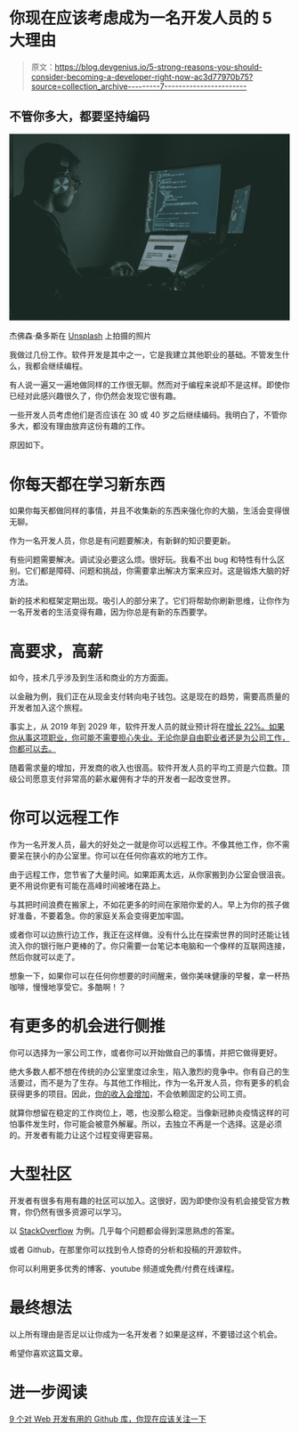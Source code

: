 # 你现在应该考虑成为一名开发人员的 5 大理由

> 原文：<https://blog.devgenius.io/5-strong-reasons-you-should-consider-becoming-a-developer-right-now-ac3d77970b75?source=collection_archive---------7----------------------->

## 不管你多大，都要坚持编码

![](img/6cd9087b68f296b030539194ef4fc0cf.png)

杰佛森·桑多斯在 [Unsplash](https://unsplash.com?utm_source=medium&utm_medium=referral) 上拍摄的照片

我做过几份工作。软件开发是其中之一，它是我建立其他职业的基础。不管发生什么，我都会继续编程。

有人说一遍又一遍地做同样的工作很无聊。然而对于编程来说却不是这样。即使你已经对此感兴趣很久了，你仍然会发现它很有趣。

一些开发人员考虑他们是否应该在 30 或 40 岁之后继续编码。我明白了，不管你多大，都没有理由放弃这份有趣的工作。

原因如下。

# 你每天都在学习新东西

如果你每天都做同样的事情，并且不收集新的东西来强化你的大脑，生活会变得很无聊。

作为一名开发人员，你总是有问题要解决，有新鲜的知识要更新。

有些问题需要解决。调试没必要这么烦。很好玩。我看不出 bug 和特性有什么区别。它们都是障碍、问题和挑战，你需要拿出解决方案来应对。这是锻炼大脑的好方法。

新的技术和框架定期出现。吸引人的部分来了。它们将帮助你刷新思维，让你作为一名开发者的生活变得有趣，因为你总是有新的东西要学。

# 高要求，高薪

如今，技术几乎涉及到生活和商业的方方面面。

以金融为例，我们正在从现金支付转向电子钱包。这是现在的趋势，需要高质量的开发者加入这个旅程。

事实上，从 2019 年到 2029 年，软件开发人员的就业预计将在[增长 22%。如果你从事这项职业，你可能不需要担心失业。无论你是自由职业者还是为公司工作，你都可以去。](https://www.bls.gov/ooh/computer-and-information-technology/software-developers.htm)

随着需求量的增加，开发商的收入也很高。软件开发人员的平均工资是六位数。顶级公司愿意支付非常高的薪水雇佣有才华的开发者一起改变世界。

# 你可以远程工作

作为一名开发人员，最大的好处之一就是你可以远程工作。不像其他工作，你不需要呆在狭小的办公室里。你可以在任何你喜欢的地方工作。

由于远程工作，您节省了大量时间。如果距离太远，从你家搬到办公室会很沮丧。更不用说你更有可能在高峰时间被堵在路上。

与其把时间浪费在搬家上，不如花更多的时间在家陪你爱的人。早上为你的孩子做好准备，不要着急。你的家庭关系会变得更加牢固。

或者你可以边旅行边工作，我正在这样做。没有什么比在探索世界的同时还能让钱流入你的银行账户更棒的了。你只需要一台笔记本电脑和一个像样的互联网连接，然后你就可以走了。

想象一下，如果你可以在任何你想要的时间醒来，做你美味健康的早餐，拿一杯热咖啡，慢慢地享受它。多酷啊！？

# 有更多的机会进行侧推

你可以选择为一家公司工作，或者你可以开始做自己的事情，并把它做得更好。

绝大多数人都不想在传统的办公室里度过余生，陷入激烈的竞争中。你有自己的生活要过，而不是为了生存。与其他工作相比，作为一名开发人员，你有更多的机会获得更多的项目。因此，[你的收入会增加](https://medium.com/dev-genius/5-ways-you-can-make-6-figures-as-a-developer-dc5e4fd5a5d9)，不会依赖固定的公司工资。

就算你想留在稳定的工作岗位上，嗯，也没那么稳定。当像新冠肺炎疫情这样的可怕事件发生时，你可能会被意外解雇。所以，去独立不再是一个选择。这是必须的。开发者有能力让这个过程变得更容易。

# 大型社区

开发者有很多有用有趣的社区可以加入。这很好，因为即使你没有机会接受官方教育，你仍然有很多资源可以学习。

以 [StackOverflow](https://stackoverflow.com/) 为例。几乎每个问题都会得到深思熟虑的答案。

或者 Github，在那里你可以找到令人惊奇的分析和投稿的开源软件。

你可以利用更多优秀的博客、youtube 频道或免费/付费在线课程。

# 最终想法

以上所有理由是否足以让你成为一名开发者？如果是这样，不要错过这个机会。

希望你喜欢这篇文章。

# 进一步阅读

[9 个对 Web 开发有用的 Github 库，你现在应该关注一下](https://medium.com/javascript-in-plain-english/9-helpful-github-repositories-for-web-development-you-should-follow-right-now-d3c9f84d7e2b)